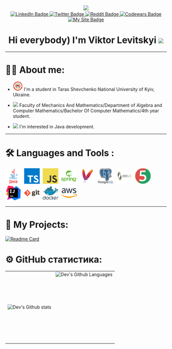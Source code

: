 <div id="header" align="center">
  <img src="https://media.giphy.com/media/v1.Y2lkPTc5MGI3NjExaHltcmk5bTdlc255anFvc2ZvYjJ0ZThwbmR5dm03Z2wzdjg1OXd2byZlcD12MV9pbnRlcm5hbF9naWZfYnlfaWQmY3Q9Zw/3oKIPnAiaMCws8nOsE/giphy.gif" width="250"/>
</div>


<div id="badges" align="center">
 <a href="https://www.linkedin.com/in/viktor-levitskyi-391447266/">
  <img src="https://img.shields.io/badge/LinkedIn-white?style=for-the-badge&logo=linkedin&logoColor=blue" alt="LinkedIn Badge"/>
 </a>
 <a href="https://twitter.com/levitskyi_v">
   <img src="https://img.shields.io/badge/Twitter-blue?style=for-the-badge&logo=twitter&logoColor=white" alt="Twitter Badge"/>
  </a>
 <a href="https://www.reddit.com/user/Diplomat02">
   <img src="https://img.shields.io/badge/Reddit-orange?style=for-the-badge&logo=reddit&logoColor=white" alt="Reddit Badge"/>
  </a>
 <a href="https://www.codewars.com/users/Viktor_Levitskyi">
   <img src="https://img.shields.io/badge/Codewars-red?style=for-the-badge&logo=codewars&logoColor=black" alt="Codewars Badge"/>
 </a>
 <a href="https://levickij15.wixsite.com/levit-java">
    <img src="https://img.shields.io/badge/My%20Technical%20Blog-yellow" alt="My Site Badge" width="148px"/>
 </a>
</div>


<div id="headers" align="center">
<h1>
  Hi everybody)
  I'm Viktor Levitskyi
  <img src="https://emoji.discadia.com/emojis/19e6e7b6-e2c9-4cfa-8f13-cdd371a91f02.gif" width="50px"/>
</h1>
</div>

---
 
# 👨‍💻 About me:
- <img src="https://github.com/viktor-levic/viktor-levic/blob/main/КНУ_МЕХМАТ.gif" width="30"> I'm a student in Taras Shevchenko National University of Kyiv, Ukraine.

- <img src="https://media.tenor.com/iKq0McbAqCMAAAAC/math-zach-galifianakis.gif" width="30"> Faculty of Mechanics And Mathematics/Department of Algebra and Computer Mathematics/Bachelor Of Computer Mathematics/4th year student.

- <img src="https://media.giphy.com/media/WUlplcMpOCEmTGBtBW/giphy.gif" width="30"> I'm interested in Java development.


---


# 🛠️ Languages and Tools :

<div>
  <img src="https://github.com/devicons/devicon/blob/master/icons/java/java-original-wordmark.svg" title="Java" alt="Java" width="50" height="50"/>&nbsp;
  <img src="https://github.com/devicons/devicon/blob/master/icons/typescript/typescript-original.svg" title="TypeScript" alt="TypeScript" width="50" height="50"/>&nbsp;
  <img src="https://github.com/devicons/devicon/blob/master/icons/javascript/javascript-original.svg" title="JavaScript" alt="JavaScript" width="50" height="50"/>&nbsp;  
  <img src="https://github.com/devicons/devicon/blob/master/icons/spring/spring-original-wordmark.svg" title="Spring" alt="Spring" width="50" height="50"/>&nbsp;
  <img src="https://github.com/viktor-levic/viktor-levic/blob/main/Apache%20Maven.svg" title="Maven" alt="Maven" width="50" height="50"/>&nbsp;
  <img src="https://github.com/devicons/devicon/blob/master/icons/postgresql/postgresql-original-wordmark.svg" title="PostgreSQL" alt="PostgreSQL" width="50" height="50"/>&nbsp;
  <img src="https://github.com/viktor-levic/viktor-levic/blob/main/hibernate-ar21.svg" title="Hibernate" alt="Hibernate" width="50" height="50"/>&nbsp;
  <img src="https://github.com/viktor-levic/viktor-levic/blob/main/JUnit.svg" title="JUnit 5" alt="JUnit 5" width="50" height="50"/>&nbsp;
  <img src="https://github.com/devicons/devicon/blob/master/icons/intellij/intellij-original.svg" title="IntelliJ IDEA" alt="IntelliJ IDEA" width="50" height="50"/>&nbsp;
  <img src="https://github.com/devicons/devicon/blob/master/icons/git/git-original-wordmark.svg" title="Git" alt="Git" width="50" height="50"/>&nbsp;
  <img src="https://github.com/devicons/devicon/blob/master/icons/docker/docker-original-wordmark.svg" title="Docker" alt="Docker" width="50" height="50"/>&nbsp;
  <img src="https://github.com/devicons/devicon/blob/master/icons/amazonwebservices/amazonwebservices-original-wordmark.svg" title="AWS" alt="AWS" width="50" height="50"/>&nbsp;
</div>

---

# 🔖 My Projects:

[![Readme Card](https://github-readme-stats.vercel.app/api/pin/?username=viktor-levic&theme=tokyonight&repo=WebsiteForRunners)](https://github.com/viktor-levic/WebsiteForRunners)

# ⚙️ GitHub статистика:
<table>
  <tr>
    <td>
      <img align="left" src="http://github-readme-streak-stats.herokuapp.com?user=viktor-levic&theme=tokyonight&background=000000" alt="Dev's Github stats"/>
    </td>
    <td>
      <img height="220px" align="right" alt="Dev's Github Languages" src="https://github-readme-stats-sigma-five.vercel.app/api/top-langs/?username=viktor-levic&layout=compact&theme=tokyonight"/>
    </td>
  </tr>
</table>
